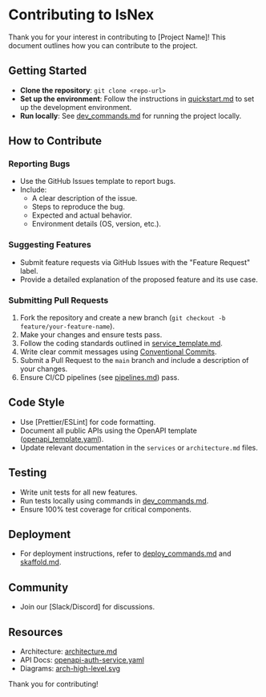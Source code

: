# Contributing to IsNex

Thank you for your interest in contributing to [Project Name]! This document outlines how you can contribute to the project.

## Getting Started

- **Clone the repository**: `git clone <repo-url>`
- **Set up the environment**: Follow the instructions in [quickstart.md](quickstart.md) to set up the development environment.
- **Run locally**: See [dev_commands.md](commands/dev_commands.md) for running the project locally.

## How to Contribute

### Reporting Bugs

- Use the GitHub Issues template to report bugs.
- Include:
  - A clear description of the issue.
  - Steps to reproduce the bug.
  - Expected and actual behavior.
  - Environment details (OS, version, etc.).

### Suggesting Features

- Submit feature requests via GitHub Issues with the "Feature Request" label.
- Provide a detailed explanation of the proposed feature and its use case.

### Submitting Pull Requests

1. Fork the repository and create a new branch (`git checkout -b feature/your-feature-name`).
2. Make your changes and ensure tests pass.
3. Follow the coding standards outlined in [service_template.md](templates/service_template.md).
4. Write clear commit messages using [Conventional Commits](https://www.conventionalcommits.org/).
5. Submit a Pull Request to the `main` branch and include a description of your changes.
6. Ensure CI/CD pipelines (see [pipelines.md](ci-cd/pipelines.md)) pass.

## Code Style

- Use [Prettier/ESLint] for code formatting.
- Document all public APIs using the OpenAPI template ([openapi_template.yaml](templates/openapi_template.yaml)).
- Update relevant documentation in the `services` or `architecture.md` files.

## Testing

- Write unit tests for all new features.
- Run tests locally using commands in [dev_commands.md](commands/dev_commands.md).
- Ensure 100% test coverage for critical components.

## Deployment

- For deployment instructions, refer to [deploy_commands.md](commands/deploy_commands.md) and [skaffold.md](infra/skaffold.md).

## Community

- Join our [Slack/Discord] for discussions.

## Resources

- Architecture: [architecture.md](architecture.md)
- API Docs: [openapi-auth-service.yaml](assets/openapi/openapi-auth-service.yaml)
- Diagrams: [arch-high-level.svg](assets/diagrams/arch-high-level.svg)

Thank you for contributing!

